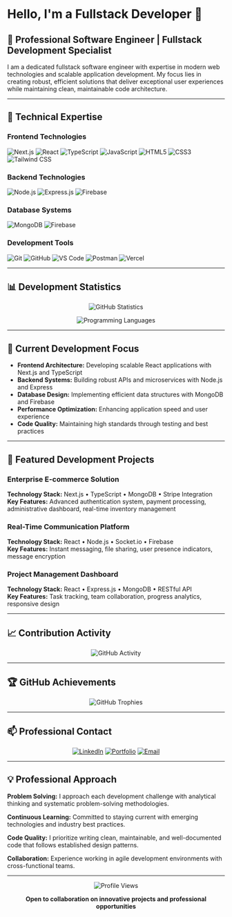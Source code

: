 # Hello, I'm a Fullstack Developer 👋

## 💼 Professional Software Engineer | Fullstack Development Specialist

I am a dedicated fullstack software engineer with expertise in modern web technologies and scalable application development. My focus lies in creating robust, efficient solutions that deliver exceptional user experiences while maintaining clean, maintainable code architecture.

---

## 🔧 Technical Expertise

### Frontend Technologies
![Next.js](https://img.shields.io/badge/Next.js-000000?style=flat-square&logo=next.js&logoColor=white)
![React](https://img.shields.io/badge/React-20232A?style=flat-square&logo=react&logoColor=61DAFB)
![TypeScript](https://img.shields.io/badge/TypeScript-007ACC?style=flat-square&logo=typescript&logoColor=white)
![JavaScript](https://img.shields.io/badge/JavaScript-F7DF1E?style=flat-square&logo=javascript&logoColor=black)
![HTML5](https://img.shields.io/badge/HTML5-E34F26?style=flat-square&logo=html5&logoColor=white)
![CSS3](https://img.shields.io/badge/CSS3-1572B6?style=flat-square&logo=css3&logoColor=white)
![Tailwind CSS](https://img.shields.io/badge/Tailwind_CSS-38B2AC?style=flat-square&logo=tailwind-css&logoColor=white)

### Backend Technologies
![Node.js](https://img.shields.io/badge/Node.js-339933?style=flat-square&logo=node.js&logoColor=white)
![Express.js](https://img.shields.io/badge/Express.js-000000?style=flat-square&logo=express&logoColor=white)
![Firebase](https://img.shields.io/badge/Firebase-FFCA28?style=flat-square&logo=firebase&logoColor=black)

### Database Systems
![MongoDB](https://img.shields.io/badge/MongoDB-47A248?style=flat-square&logo=mongodb&logoColor=white)
![Firebase](https://img.shields.io/badge/firebase-FFCA28?style=flat-square&logo=firebase&logoColor=black)

### Development Tools
![Git](https://img.shields.io/badge/Git-F05032?style=flat-square&logo=git&logoColor=white)
![GitHub](https://img.shields.io/badge/GitHub-181717?style=flat-square&logo=github&logoColor=white)
![VS Code](https://img.shields.io/badge/VS_Code-007ACC?style=flat-square&logo=visual%20studio%20code&logoColor=white)
![Postman](https://img.shields.io/badge/Postman-FF6C37?style=flat-square&logo=postman&logoColor=white)
![Vercel](https://img.shields.io/badge/Vercel-000000?style=flat-square&logo=vercel&logoColor=white)

---

## 📊 Development Statistics

<div align="center">
  
![GitHub Statistics](https://github-readme-stats.vercel.app/api?username=xertifiedloaded&show_icons=true&theme=github_dark&hide_border=true&count_private=true&include_all_commits=true)

![Programming Languages](https://github-readme-stats.vercel.app/api/top-langs/?username=xertifiedloaded&layout=compact&theme=github_dark&hide_border=true&langs_count=8)

</div>

---

## 🎯 Current Development Focus

- **Frontend Architecture:** Developing scalable React applications with Next.js and TypeScript
- **Backend Systems:** Building robust APIs and microservices with Node.js and Express
- **Database Design:** Implementing efficient data structures with MongoDB and Firebase
- **Performance Optimization:** Enhancing application speed and user experience
- **Code Quality:** Maintaining high standards through testing and best practices

---

## 🚀 Featured Development Projects

### **Enterprise E-commerce Solution**
**Technology Stack:** Next.js • TypeScript • MongoDB • Stripe Integration  
**Key Features:** Advanced authentication system, payment processing, administrative dashboard, real-time inventory management

### **Real-Time Communication Platform**
**Technology Stack:** React • Node.js • Socket.io • Firebase  
**Key Features:** Instant messaging, file sharing, user presence indicators, message encryption

### **Project Management Dashboard**
**Technology Stack:** React • Express.js • MongoDB • RESTful API  
**Key Features:** Task tracking, team collaboration, progress analytics, responsive design

---

## 📈 Contribution Activity

<div align="center">

![GitHub Activity](https://github-readme-streak-stats.herokuapp.com/?user=xertifiedloaded&theme=dark&hide_border=true)

</div>

---

## 🏆 GitHub Achievements

<div align="center">

![GitHub Trophies](https://github-profile-trophy.vercel.app/?username=xertifiedloaded&theme=darkhub&no-frame=true&column=6&margin-w=15)

</div>

---

## 📫 Professional Contact

<div align="center">

[![LinkedIn](https://img.shields.io/badge/LinkedIn-0A66C2?style=flat-square&logo=linkedin&logoColor=white)](https://linkedin.com/in/makinde-olaitan-43177a290)
[![Portfolio](https://img.shields.io/badge/Portfolio-000000?style=flat-square&logo=vercel&logoColor=white)](https://www.foliospace.org.ng/portfolio/makindeolaitan)
[![Email](https://img.shields.io/badge/Email-EA4335?style=flat-square&logo=gmail&logoColor=white)](mailto:makindeolaitan01@gmail.com)

</div>

---

## 💡 Professional Approach

**Problem Solving:** I approach each development challenge with analytical thinking and systematic problem-solving methodologies.

**Continuous Learning:** Committed to staying current with emerging technologies and industry best practices.

**Code Quality:** I prioritize writing clean, maintainable, and well-documented code that follows established design patterns.

**Collaboration:** Experience working in agile development environments with cross-functional teams.

---

<div align="center">

![Profile Views](https://komarev.com/ghpvc/?username=xertifiedloaded&color=0e75b6&style=flat-square)

**Open to collaboration on innovative projects and professional opportunities**

</div>
